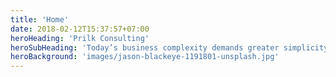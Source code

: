 ```yaml
---
title: 'Home'
date: 2018-02-12T15:37:57+07:00
heroHeading: 'Prilk Consulting'
heroSubHeading: 'Today’s business complexity demands greater simplicity and flexibility. We simplify, analyze and identify the gaps in the business, and bridge them with best practice solutions.'
heroBackground: 'images/jason-blackeye-1191801-unsplash.jpg'
---
```

